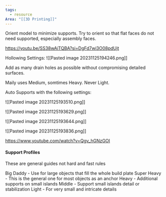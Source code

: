 ```yaml
---
tags:
  - resource
Area: "[[3D Printing]]"
---
```


Orient model to minimize supports.   Try to orient so that flat faces do not need supported, especially assembly faces.

https://youtu.be/SS38wAiTQBA?si=DgFd7wi3O08pdUjt

Hollowing Settings:
![[Pasted image 20231125194246.png]]


Add as many drain holes as possible without compromising detailed surfaces.


Maily uses Medium,  somtimes Heavy.  Never Light.

Auto Supports with the following settings:

![[Pasted image 20231125193510.png]]

![[Pasted image 20231125193629.png]]

![[Pasted image 20231125193644.png]]

![[Pasted image 20231125193836.png]]


https://www.youtube.com/watch?v=Qgv_hGNzGOI

#### Support Profiles

These are general guides not hard and fast rules 

Big Daddy - Use for large objects that fill the whole build plate
Super Heavy - This is the general one for most objects as an anchor
Heavy - Additional supports on small islands
Middle - Support small islands detail or stabilization
Light - For very small and intricate details